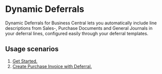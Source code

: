 # Dynamic Deferrals

Dynamic Deferrals for Business Central lets you automatically include line descriptions from Sales-, Purchase Documents and General Journals in your deferral lines, configured easily through your deferral templates.

## Usage scenarios

1. [Get Started.](Scenarios/GetStarted.md)
2. [Create Purchase Invoice with Deferral.](Scenarios/CreatePurchaseInvoice.md)



